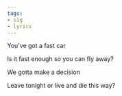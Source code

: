 ```yaml
---
tags:
- sig
- lyrics
---
```




You've got a fast car

Is it fast enough so you can fly away?

We gotta make a decision

Leave tonight or live and die this way?